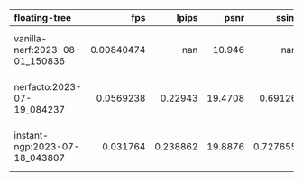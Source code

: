 | floating-tree                  |        fps |      lpips |    psnr |       ssim | ckpt_path                                                                                  |     fps_std |   lpips_std |   psnr_std |    ssim_std |   coarse_psnr |   coarse_psnr_std |   fine_lpips |   fine_lpips_std |   fine_psnr |   fine_psnr_std |   fine_ssim |   fine_ssim_std |   num_rays_per_sec |   num_rays_per_sec_std |
|:-------------------------------|-----------:|-----------:|--------:|-----------:|:-------------------------------------------------------------------------------------------|------------:|------------:|-----------:|------------:|--------------:|------------------:|-------------:|-----------------:|------------:|----------------:|------------:|----------------:|-------------------:|-----------------------:|
| vanilla-nerf:2023-08-01_150836 | 0.00840474 | nan        | 10.946  | nan        | outputs/floating-tree/vanilla-nerf/2023-08-01_150836/nerfstudio_models/step-000029999.ckpt | 1.49796e-05 | nan         |    1.44541 | nan         |       10.7473 |           1.15381 |     0.927958 |        0.0424284 |      10.946 |         1.44541 |    0.319422 |       0.0694696 |            12640.7 |                22.5296 |
| nerfacto:2023-07-19_084237     | 0.0569238  |   0.22943  | 19.4708 |   0.69126  | outputs/floating-tree/nerfacto/2023-07-19_084237/nerfstudio_models/step-000029999.ckpt     | 0.00112621  |   0.0563994 |    3.78404 |   0.0681306 |      nan      |         nan       |   nan        |      nan         |     nan     |       nan       |  nan        |     nan         |            85613.4 |              1693.82   |
| instant-ngp:2023-07-18_043807  | 0.031764   |   0.238862 | 19.8876 |   0.727655 | outputs/floating-tree/instant-ngp/2023-07-18_043807/nerfstudio_models/step-000029999.ckpt  | 0.00370774  |   0.047834  |    3.43999 |   0.0526445 |      nan      |         nan       |   nan        |      nan         |     nan     |       nan       |  nan        |     nan         |            47773   |              5576.45   |